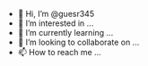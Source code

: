 - 👋 Hi, I’m @guesr345
- 👀 I’m interested in ...
- 🌱 I’m currently learning ...
- 💞️ I’m looking to collaborate on ...
- 📫 How to reach me ...

<!---
guesr345/guesr345 is a ✨ special ✨ repository because its `README.md` (this file) appears on your GitHub profile.
You can click the Preview link to take a look at your 
